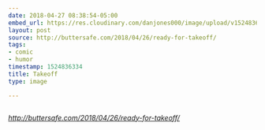 ```yaml
---
date: 2018-04-27 08:38:54-05:00
embed_url: https://res.cloudinary.com/danjones000/image/upload/v1524836288/2018-04-26-TimeForTakeoff.jpg
layout: post
source: http://buttersafe.com/2018/04/26/ready-for-takeoff/
tags:
- comic
- humor
timestamp: 1524836334
title: Takeoff
type: image

---
```

<img src="https://res.cloudinary.com/danjones000/image/upload/v1524836288/2018-04-26-TimeForTakeoff.jpg" alt="" />

<cite>http://buttersafe.com/2018/04/26/ready-for-takeoff/</cite>

